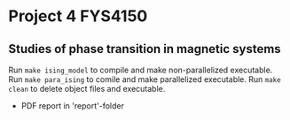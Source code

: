 # Project 4 FYS4150
## Studies of phase transition in magnetic systems

Run `make ising_model` to compile and make non-parallelized executable.
Run `make para_ising` to comile and make parallelized executable.
Run `make clean` to delete object files and executable.

- PDF report in 'report'-folder
